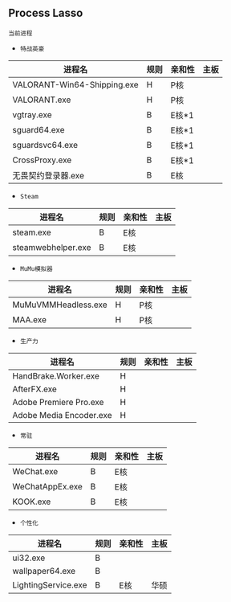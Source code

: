 ## Process Lasso
`当前进程`
* `特战英豪`

进程名|规则|亲和性|主板
-|-|-|-
VALORANT-Win64-Shipping.exe|H|P核
VALORANT.exe|H|P核
vgtray.exe|B|E核*1
sguard64.exe|B|E核*1
sguardsvc64.exe|B|E核*1
CrossProxy.exe|B|E核*1
无畏契约登录器.exe|B|E核
* `Steam`

进程名|规则|亲和性|主板
-|-|-|-
steam.exe|B|E核
steamwebhelper.exe|B|E核
* `MuMu模拟器`

进程名|规则|亲和性|主板
-|-|-|-
MuMuVMMHeadless.exe|H|P核
MAA.exe|H|P核
* `生产力`

进程名|规则|亲和性|主板
-|-|-|-
HandBrake.Worker.exe|H
AfterFX.exe|H
Adobe Premiere Pro.exe|H
Adobe Media Encoder.exe|H
* `常驻`

进程名|规则|亲和性|主板
-|-|-|-
WeChat.exe|B|E核
WeChatAppEx.exe|B|E核
KOOK.exe|B|E核
* `个性化`

进程名|规则|亲和性|主板
-|-|-|-
ui32.exe|B
wallpaper64.exe|B
LightingService.exe|B|E核|华硕